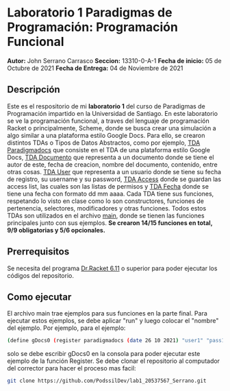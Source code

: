 # Laboratorio 1 Paradigmas de Programación: Programación Funcional
**Autor:** John Serrano Carrasco
**Seccion:** 13310-0-A-1
**Fecha de inicio:** 05 de Octubre de 2021
**Fecha de Entrega:** 04 de Noviembre de 2021

## Descripción
Este es el respositorio de mi **laboratorio 1** del curso de Paradigmas de Programación impartido en la Universidad de Santiago. En este laboratorio se ve la programación funcional, a traves del lenguaje de programación Racket o principalmente, Scheme, donde se busca crear una simulación a algo similar a una plataforma estilo Google Docs.
Para ello, se crearon distintos TDAs o Tipos de Datos Abstractos, como por ejemplo, [TDA Paradigmadocs](https://github.com/PodssilDev/lab1_20537567_Serrano/blob/a82e99141aed0a830509bf8df123d1f5ccb07634/TDAParadigmadocs_20537567_SerranoCarrasco.rkt) que consiste en el TDA de una plataforma estilo Google Docs, [TDA Documento](https://github.com/PodssilDev/lab1_20537567_Serrano/blob/a82e99141aed0a830509bf8df123d1f5ccb07634/TDADocumento_20537567_SerranoCarrasco.rkt) que representa a un documento donde se tiene el autor de este, fecha de creacion, nombre del documento, contenido, entre otras cosas. [TDA User](https://github.com/PodssilDev/lab1_20537567_Serrano/blob/a82e99141aed0a830509bf8df123d1f5ccb07634/TDAUser_20537567_SerranoCarrasco.rkt) que representa a un usuario donde se tiene su fecha de registro, su username y su password, [TDA Access](https://github.com/PodssilDev/lab1_20537567_Serrano/blob/3fc6f94db5827f580b2c9f71e359b3d9c1f1ec48/TDAAccess_20537567_SerranoCarrasco.rkt) donde se guardan las access list, las cuales son las listas de permisos y [TDA Fecha](https://github.com/PodssilDev/lab1_20537567_Serrano/blob/a82e99141aed0a830509bf8df123d1f5ccb07634/TDAFecha_20537567_SerranoCarrasco.rkt) donde se tiene una fecha con formato dd mm aaaa. Cada TDA tiene sus funciones, respetando lo visto en clase como lo son constructores, funciones de pertenencia, selectores, modificadores y otras funciones.
Todos estos TDAs son utilizados en el archivo [main](https://github.com/PodssilDev/lab1_20537567_Serrano/blob/a82e99141aed0a830509bf8df123d1f5ccb07634/main_20537567_SerranoCarrasco.rkt), donde se tienen las funciones principales junto con sus ejemplos. **Se crearon 14/15 funciones en total, 9/9 obligatorias y 5/6 opcionales.**
## Prerrequisitos
Se necesita del programa [Dr.Racket 6.11](https://download.racket-lang.org) o superior para poder ejecutar los códigos del repositorio.
## Como ejecutar
El archivo main trae ejemplos para sus funciones en la parte final. Para ejecutar estos ejemplos, se debe aplicar "run" y luego colocar el "nombre" del ejemplo. Por ejemplo, para el ejemplo: 
```sh
(define gDocs0 (register paradigmadocs (date 26 10 2021) "user1" "pass1"))
```
solo se debe escribir gDocs0 en la consola para poder ejecutar este ejemplo de la función Register.
Se debe clonar el repositorio al computador del corrector para hacer el proceso mas facil:
```sh
git clone https://github.com/PodssilDev/lab1_20537567_Serrano.git
```
